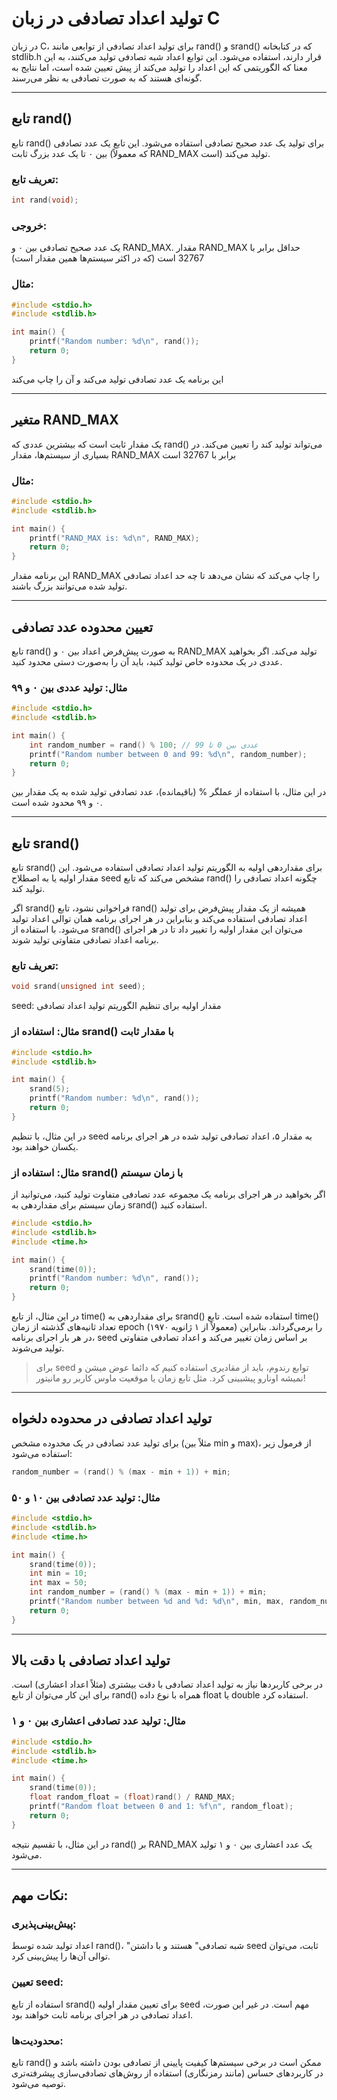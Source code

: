 # تولید اعداد تصادفی در زبان C
در زبان C، برای تولید اعداد تصادفی از توابعی مانند rand() و srand() که در کتابخانه stdlib.h قرار دارند، استفاده می‌شود. این توابع اعداد شبه تصادفی تولید می‌کنند، به این معنا که الگوریتمی که این اعداد را تولید می‌کند از پیش تعیین شده است، اما نتایج به گونه‌ای هستند که به صورت تصادفی به نظر می‌رسند.

---



## تابع rand()
تابع rand() برای تولید یک عدد صحیح تصادفی استفاده می‌شود. این تابع یک عدد تصادفی بین ۰ تا یک عدد بزرگ ثابت (که معمولاً RAND_MAX است) تولید می‌کند.

### تعریف تابع:
```c
int rand(void);
```
### خروجی:
یک عدد صحیح تصادفی بین ۰ و RAND_MAX. مقدار RAND_MAX حداقل برابر با 32767 است (که در اکثر سیستم‌ها همین مقدار است)
### مثال:
```c
#include <stdio.h>
#include <stdlib.h>

int main() {
    printf("Random number: %d\n", rand());
    return 0;
}
```
این برنامه یک عدد تصادفی تولید می‌کند و آن را چاپ می‌کند

---



## متغیر RAND_MAX
یک مقدار ثابت است که بیشترین عددی که rand() می‌تواند تولید کند را تعیین می‌کند. در بسیاری از سیستم‌ها، مقدار RAND_MAX برابر با 32767 است

### مثال:
```c
#include <stdio.h>
#include <stdlib.h>

int main() {
    printf("RAND_MAX is: %d\n", RAND_MAX);
    return 0;
}
```
این برنامه مقدار RAND_MAX را چاپ می‌کند که نشان می‌دهد تا چه حد اعداد تصادفی تولید شده می‌توانند بزرگ باشند.

---


## تعیین محدوده عدد تصادفی
تابع rand() به صورت پیش‌فرض اعداد بین ۰ و RAND_MAX تولید می‌کند. اگر بخواهید عددی در یک محدوده خاص تولید کنید، باید آن را به‌صورت دستی محدود کنید.

### مثال: تولید عددی بین ۰ و ۹۹
```c
#include <stdio.h>
#include <stdlib.h>

int main() {
    int random_number = rand() % 100; // عددی بین 0 تا 99
    printf("Random number between 0 and 99: %d\n", random_number);
    return 0;
}
```
در این مثال، با استفاده از عملگر % (باقیمانده)، عدد تصادفی تولید شده به یک مقدار بین ۰ و ۹۹ محدود شده است.

---


## تابع srand()
تابع srand() برای مقداردهی اولیه به الگوریتم تولید اعداد تصادفی استفاده می‌شود. این مقدار اولیه یا به اصطلاح seed مشخص می‌کند که تابع rand() چگونه اعداد تصادفی را تولید کند.

اگر srand() فراخوانی نشود، تابع rand() همیشه از یک مقدار پیش‌فرض برای تولید اعداد تصادفی استفاده می‌کند و بنابراین در هر اجرای برنامه همان توالی اعداد تولید می‌شود. با استفاده از srand() می‌توان این مقدار اولیه را تغییر داد تا در هر اجرای برنامه اعداد تصادفی متفاوتی تولید شوند.

### تعریف تابع:
```c
void srand(unsigned int seed);
```
seed: مقدار اولیه برای تنظیم الگوریتم تولید اعداد تصادفی
### مثال: استفاده از srand() با مقدار ثابت
```c
#include <stdio.h>
#include <stdlib.h>

int main() {
    srand(5);
    printf("Random number: %d\n", rand());
    return 0;
}
```
در این مثال، با تنظیم seed به مقدار ۵، اعداد تصادفی تولید شده در هر اجرای برنامه یکسان خواهند بود.

### مثال: استفاده از srand() با زمان سیستم
اگر بخواهید در هر اجرای برنامه یک مجموعه عدد تصادفی متفاوت تولید کنید، می‌توانید از زمان سیستم برای مقداردهی به srand() استفاده کنید.


```c
#include <stdio.h>
#include <stdlib.h>
#include <time.h>

int main() {
    srand(time(0));
    printf("Random number: %d\n", rand());
    return 0;
}
```
در این مثال، از تابع time() برای مقداردهی به srand() استفاده شده است. تابع time() تعداد ثانیه‌های گذشته از زمان epoch (معمولاً از ۱ ژانویه ۱۹۷۰) را برمی‌گرداند. بنابراین در هر بار اجرای برنامه، seed بر اساس زمان تغییر می‌کند و اعداد تصادفی متفاوتی تولید می‌شوند.

> برای seed توابع رندوم، باید از مقادیری استفاده کنیم که دائما عوض میشن و نمیشه اونارو پیشبینی کرد. مثل تابع زمان یا موقعیت ماوس کاربر رو مانیتور!

---


## تولید اعداد تصادفی در محدوده دلخواه
برای تولید عدد تصادفی در یک محدوده مشخص (مثلاً بین min و max)، از فرمول زیر استفاده می‌شود:

```c
random_number = (rand() % (max - min + 1)) + min;
```
### مثال: تولید عدد تصادفی بین ۱۰ و ۵۰
```c
#include <stdio.h>
#include <stdlib.h>
#include <time.h>

int main() {
    srand(time(0));
    int min = 10;
    int max = 50;
    int random_number = (rand() % (max - min + 1)) + min;
    printf("Random number between %d and %d: %d\n", min, max, random_number);
    return 0;
}
```

---


## تولید اعداد تصادفی با دقت بالا
در برخی کاربردها نیاز به تولید اعداد تصادفی با دقت بیشتری (مثلاً اعداد اعشاری) است. برای این کار می‌توان از تابع rand() همراه با نوع داده float یا double استفاده کرد.

### مثال: تولید عدد تصادفی اعشاری بین ۰ و ۱
```c
#include <stdio.h>
#include <stdlib.h>
#include <time.h>

int main() {
    srand(time(0));
    float random_float = (float)rand() / RAND_MAX;
    printf("Random float between 0 and 1: %f\n", random_float);
    return 0;
}
```
در این مثال، با تقسیم نتیجه rand() بر RAND_MAX یک عدد اعشاری بین ۰ و ۱ تولید می‌شود.

---


## نکات مهم:
### پیش‌بینی‌پذیری:
اعداد تولید شده توسط rand()، "شبه تصادفی" هستند و با داشتن seed ثابت، می‌توان توالی آن‌ها را پیش‌بینی کرد.

### تعیین seed:
استفاده از تابع srand() برای تعیین مقدار اولیه seed مهم است. در غیر این صورت، اعداد تصادفی در هر اجرای برنامه ثابت خواهند بود.

### محدودیت‌ها:
تابع rand() ممکن است در برخی سیستم‌ها کیفیت پایینی از تصادفی بودن داشته باشد و در کاربردهای حساس (مانند رمزنگاری) استفاده از روش‌های تصادفی‌سازی پیشرفته‌تری توصیه می‌شود.